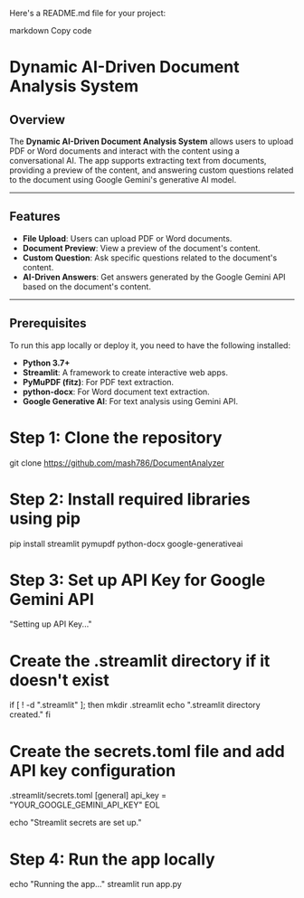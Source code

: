 Here's a README.md file for your project:

markdown
Copy code
# Dynamic AI-Driven Document Analysis System

## Overview

The **Dynamic AI-Driven Document Analysis System** allows users to upload PDF or Word documents and interact with the content using a conversational AI. The app supports extracting text from documents, providing a preview of the content, and answering custom questions related to the document using Google Gemini's generative AI model.

---

## Features

- **File Upload**: Users can upload PDF or Word documents.
- **Document Preview**: View a preview of the document's content.
- **Custom Question**: Ask specific questions related to the document's content.
- **AI-Driven Answers**: Get answers generated by the Google Gemini API based on the document's content.

---

## Prerequisites

To run this app locally or deploy it, you need to have the following installed:

- **Python 3.7+**
- **Streamlit**: A framework to create interactive web apps.
- **PyMuPDF (fitz)**: For PDF text extraction.
- **python-docx**: For Word document text extraction.
- **Google Generative AI**: For text analysis using Gemini API.


# Step 1: Clone the repository
git clone https://github.com/mash786/DocumentAnalyzer

# Step 2: Install required libraries using pip
pip install streamlit pymupdf python-docx google-generativeai


# Step 3: Set up API Key for Google Gemini API
 "Setting up API Key..."

# Create the .streamlit directory if it doesn't exist
if [ ! -d ".streamlit" ]; then
  mkdir .streamlit
  echo ".streamlit directory created."
fi

# Create the secrets.toml file and add API key configuration
 .streamlit/secrets.toml
[general]
api_key = "YOUR_GOOGLE_GEMINI_API_KEY"
EOL

echo "Streamlit secrets are set up."

# Step 4: Run the app locally
echo "Running the app..."
streamlit run app.py

